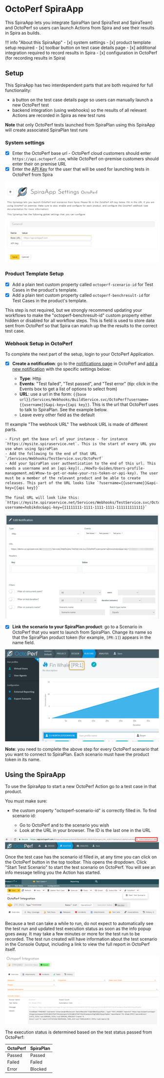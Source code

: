 # OctoPerf SpiraApp

This SpiraApp lets you integrate SpiraPlan (and SpiraTest and SpiraTeam) and OctoPerf so users can launch Actions from Spira and see their results in Spira as builds.

!!! info "About this SpiraApp"
    - [x] system settings
    - [x] product template setup required
    - [x] toolbar button on test case details page
    - [x] additional integration required to record results in Spira
    - [x] configuration in OctoPerf (for recording results in Spira)

## Setup
This SpiraApp has two interdependent parts that are both required for full functionality:

- a button on the test case details page so users can manually launch a new OctoPerf test 
- backend integration (using webhooks) so the results of all relevant Actions are recorded in Spira as new test runs

**Note** that only OctoPerf tests launched from SpiraPlan using this SpiraApp will create associated SpiraPlan test runs

### System settings
- [x] Enter the OctoPerf base url - OctoPerf cloud customers should enter `https://api.octoperf.com`, while OctoPerf on-premise customers should enter their on premise URL
- [x] Enter the [API Key](https://doc.octoperf.com/account/profile/#apikey) for the user that will be used for launching tests in OctoPerf from Spira

![system settings page](img/octoperf-system-settings.png)

### Product Template Setup
- [x] Add a plain text custom property called `octoperf-scenario-id` for Test Cases in the product's template.
- [x] Add a plain text custom property called `octoperf-benchresult-id` for Test Cases in the product's template.

This step is not required, but we strongly recommend updating your workflows to make the "octoperf-benchresult-id" custom property either hidden or disabled for all workflow steps. This is field is used to store data sent from OctoPerf so that Spira can match up the the results to the correct test case.

### Webhook Setup in OctoPerf
To complete the next part of the setup, login to your OctoPerf Application.

- [x] **Create a notification**: go to the [notifications page](https://doc.octoperf.com/notifications/) in OctoPerf and [add a new notification](https://doc.octoperf.com/notifications/#add-or-edit-a-notification) with the specific settings below:

    - **Type**: Http
    - **Events**: "Test failed", "Test passed", and "Test error" (tip: click in the Events box to get a list of options to select from)
    - **URL**: use a url in the form: `{{base url}}/Services/Webhooks/BuildService.svc/OctoPerf?username={{username}}&api-key={{api key}}`. This is the url that OctoPerf uses to talk to SpiraPlan. See the example below.
    - Leave every other field as the default

!!! example "The webhook URL"
    The webhook URL is made of different parts.

    - First get the base url of your instance - for instance `https://mysite.spiraservice.net`. This is the start of every URL you use when using SpiraPlan
    - Add the following to the end of that URL `/Services/Webhooks/TestService.svc/OctoPerf`
    - Add your SpiraPlan user authentication to the end of this url. This needs a username and an [api-key](../HowTo-Guides/Users-profile-management.md/#how-to-get-or-make-your-rss-token-or-api-key). The user must be a member of the relevant product and be able to create releases. This part of the URL looks like `?username={{username}}&api-key={{api key}}`

    The final URL will look like this: `https://mysite.spiraservice.net/Services/Webhooks/TestService.svc/OctoPerf?username=hobikdoc&api-key={11111111-1111-1111-1111-111111111111}`

![OctoPerf notification](img/octoperf-notification.png)

- [x] **Link the scenario to your SpiraPlan product**: go to a Scenario in OctoPerf that you want to launch from SpiraPlan. Change its name so that the SpiraPlan product token (for example, `[PR:1]`) appears in the name field. 

![OctoPerf scenario name](img/octoperf-scenario-name.png)

**Note**: you need to complete the above step for every OctoPerf scenario that you want to connect to SpiraPlan. Each scenario must have the product token in its name.

## Using the SpiraApp
To use the SpiraApp to start a new OctoPerf Action go to a test case in that product. 

You must make sure:

- the custom property "octoperf-scenario-id" is correctly filled in. To find scenario id:

    - Go to OctoPerf and to the scenario you wish
    - Look at the URL in your browser. The ID is the last one in the URL

![OctoPerf Scenario ID is in the URL](img/octoperf-scenario-in-url.png)

Once the test case has the scenario id filled in, at any time you can click on the OctoPerf button in the top toolbar. This opens the dropdown. Click "Start Test Scenario" to start the test scenario on OctoPerf. You will see an info message telling you the Action has started. 

![test case details page](img/octoperf-testcase-details.png)

Because a test can take a while to run, do not expect to automatically see the test run and updated test execution status as soon as the info popup goes away. It may take a few minutes or more for the test run to be recorded. The test run created will have information about the test scenario in the Console Output, including a link to view the full report in OctoPerf itself.

![test run](img/octoperf-test-run.png)

The execution status is determined based on the test status passed from OctoPerf:

| OctoPerf | SpiraPlan |
|----------|-----------|
| Passed   | Passed    |
| Failed   | Failed    |
| Error    | Blocked   |
